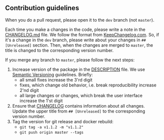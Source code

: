 ## Contribution guidelines

When you do a pull request, please open it to the `dev` branch (not `master`).

Each time you make a changes in the code, please write a note in the [CHANGELOG.md](CHANGELOG.md) file. 
We follow the format from [KeepChangelog.com](https://keepachangelog.com/en/). So, if it's a change in the `dev` branch, 
please write about your changes in `## [Unreleased]` section. Then, when the changes are merged to `master`, the title is 
changed to the corresponding version number.

If you merge any branch to `master`, please follow the next steps:
1. Increase version of the package in the [DESCRIPTION](DESCRIPTION) file. We use [Semantic Versioning](https://semver.org/) guidelines. Briefly:
    - all small fixes increase the 3'rd digit
    - fixes, which change old behavior, i.e. break reproducibility increase 2'nd digit
    - all large changes or changes, which break the user interface increase the 1'st digit
2. Ensure that [CHANGELOG](CHANGELOG.md) contains information about all changes. Update the upper title from `## [Unreleased]` to the corresponding version number.
3. Tag the version for git release and docker rebuild:
    - `git tag -a v1.1.2 -m "v1.1.2"`
    - `git push origin master --tags`
